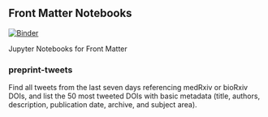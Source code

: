 ## Front Matter Notebooks

[![Binder](https://mybinder.org/badge_logo.svg)](https://mybinder.org/v2/gh/front-matter/notebooks/main)

Jupyter Notebooks for Front Matter

### preprint-tweets

Find all tweets from the last seven days referencing medRxiv or bioRxiv DOIs, and list the 50 most tweeted DOIs with basic metadata (title, authors, description, publication date, archive, and subject area).
